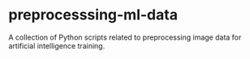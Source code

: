 # preprocesssing-ml-data
A collection of Python scripts related to preprocessing image data for artificial intelligence training.
